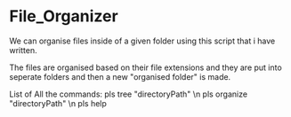 # File_Organizer

We can organise files inside of a given folder using this script that i have written.

The files are organised based on their file extensions and they are put into seperate folders and then a new "organised folder" is made.

List of All the commands:
                 pls tree "directoryPath" \n
                 pls organize "directoryPath" \n
                 pls help
        

